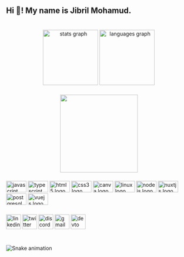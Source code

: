 <br clear="both">

<h2 align="left">Hi 👋! My name is  Jibril Mohamud.</h2>

###

<br clear="both">

<div align="center">
  <img src="https://github-readme-stats.vercel.app/api?hide_title=false&hide_rank=true&show_icons=true&include_all_commits=true&count_private=true&disable_animations=false&theme=dark&locale=en&hide_border=false&username=jibrilmohamod" height="150" alt="stats graph"  />
  <img src="https://github-readme-stats.vercel.app/api/top-langs?locale=en&hide_title=false&layout=compact&card_width=320&langs_count=5&theme=dracula&hide_border=false&username=jibrilmohamod" height="150" alt="languages graph"  />
</div>

###

<div align="center">
  <img height="211" src="https://media1.giphy.com/media/wwg1suUiTbCY8H8vIA/giphy.gif?cid=ecf05e47en8k7ved72wn26zfqidql2n1z0crd75xcq9kytwn&rid=giphy.gif&ct=g"  />
</div>

###

<div align="left">
  <img src="https://cdn.jsdelivr.net/gh/devicons/devicon/icons/javascript/javascript-original.svg" height="31" width="55" alt="javascript logo"  />
  <img src="https://cdn.jsdelivr.net/gh/devicons/devicon/icons/typescript/typescript-plain.svg" height="31" width="55" alt="typescript logo"  />
  <img src="https://cdn.jsdelivr.net/gh/devicons/devicon/icons/html5/html5-original.svg" height="31" width="55" alt="html5 logo"  />
  <img src="https://cdn.jsdelivr.net/gh/devicons/devicon/icons/css3/css3-original.svg" height="31" width="55" alt="css3 logo"  />
  <img src="https://cdn.jsdelivr.net/gh/devicons/devicon/icons/canva/canva-original.svg" height="31" width="55" alt="canva logo"  />
  <img src="https://cdn.jsdelivr.net/gh/devicons/devicon/icons/linux/linux-original.svg" height="31" width="55" alt="linux logo"  />
  <img src="https://cdn.jsdelivr.net/gh/devicons/devicon/icons/nodejs/nodejs-original.svg" height="31" width="55" alt="nodejs logo"  />
  <img src="https://cdn.jsdelivr.net/gh/devicons/devicon/icons/nuxtjs/nuxtjs-original.svg" height="31" width="55" alt="nuxtjs logo"  />
  <img src="https://cdn.jsdelivr.net/gh/devicons/devicon/icons/postgresql/postgresql-original.svg" height="31" width="55" alt="postgresql logo"  />
  <img src="https://cdn.jsdelivr.net/gh/devicons/devicon/icons/vuejs/vuejs-original.svg" height="31" width="55" alt="vuejs logo"  />
</div>

###

<div align="left">
  <img src="https://img.shields.io/static/v1?message=LinkedIn&logo=linkedin&label=&color=0077B5&logoColor=white&labelColor=&style=for-the-badge" height="40" alt="linkedin logo"  />
  <img src="https://img.shields.io/static/v1?message=Twitch&logo=twitch&label=&color=9146FF&logoColor=white&labelColor=&style=for-the-badge" height="40" alt="twitter logo"  />
  <img src="https://img.shields.io/static/v1?message=Discord&logo=discord&label=&color=7289DA&logoColor=white&labelColor=&style=for-the-badge" height="40" alt="discord logo"  />
  <img src="https://img.shields.io/static/v1?message=Gmail&logo=gmail&label=&color=D14836&logoColor=white&labelColor=&style=for-the-badge" height="40" alt="gmail logo"  />
  <img src="https://img.shields.io/static/v1?message=dev.to&logo=dev.to&label=&color=0A0A0A&logoColor=white&labelColor=&style=for-the-badge" height="40" alt="devto logo"  />
</div>

###

<br clear="both">

<img href="https://raw.githubusercontent.com/jibrilmohamod/jibrilmohamod/blob/output/snake.svg" alt="Snake animation" />

###
